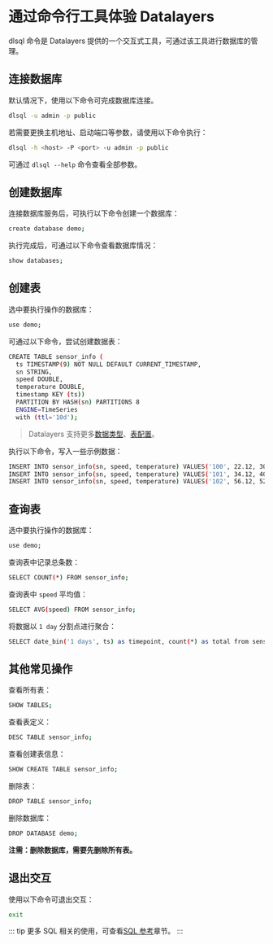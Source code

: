 # 通过命令行工具体验 Datalayers

dlsql 命令是 Datalayers 提供的一个交互式工具，可通过该工具进行数据库的管理。

## 连接数据库

默认情况下，使用以下命令可完成数据库连接。

``` bash
dlsql -u admin -p public
```

若需要更换主机地址、启动端口等参数，请使用以下命令执行：

``` bash
dlsql -h <host> -P <port> -u admin -p public
```

可通过 `dlsql --help` 命令查看全部参数。

## 创建数据库

连接数据库服务后，可执行以下命令创建一个数据库：

``` bash
create database demo;
```

执行完成后，可通过以下命令查看数据库情况：

``` bash
show databases;
```

## 创建表

选中要执行操作的数据库：

``` bash
use demo;
```

可通过以下命令，尝试创建数据表：

``` bash
CREATE TABLE sensor_info (
  ts TIMESTAMP(9) NOT NULL DEFAULT CURRENT_TIMESTAMP,
  sn STRING,
  speed DOUBLE,
  temperature DOUBLE,
  timestamp KEY (ts))
  PARTITION BY HASH(sn) PARTITIONS 8
  ENGINE=TimeSeries
  with (ttl='10d');
```

> Datalayers 支持更多[数据类型](../sql-reference/data-type.md)、[表配置](../sql-reference/table-engine-timeseries.md)。

执行以下命令，写入一些示例数据：

``` bash
INSERT INTO sensor_info(sn, speed, temperature) VALUES('100', 22.12, 30.8);
INSERT INTO sensor_info(sn, speed, temperature) VALUES('101', 34.12, 40.6);
INSERT INTO sensor_info(sn, speed, temperature) VALUES('102', 56.12, 52.3);
```

## 查询表

选中要执行操作的数据库：

``` bash
use demo;
```

查询表中记录总条数：

``` bash
SELECT COUNT(*) FROM sensor_info;
```

查询表中 `speed` 平均值：

```bash
SELECT AVG(speed) FROM sensor_info;
```

将数据以 `1 day` 分割点进行聚合：

``` bash
SELECT date_bin('1 days', ts) as timepoint, count(*) as total from sensor_info group by timepoint;
```


## 其他常见操作

查看所有表：

``` bash
SHOW TABLES;
```

查看表定义：

``` bash
DESC TABLE sensor_info;
```

查看创建表信息：

``` bash
SHOW CREATE TABLE sensor_info;
```

删除表：

``` bash
DROP TABLE sensor_info;
```

删除数据库：

``` bash
DROP DATABASE demo;
```
**注需：删除数据库，需要先删除所有表。**

## 退出交互

使用以下命令可退出交互：

``` bash
exit
```

::: tip
更多 SQL 相关的使用，可查看[SQL 参考](../sql-reference/data-type.md)章节。
:::